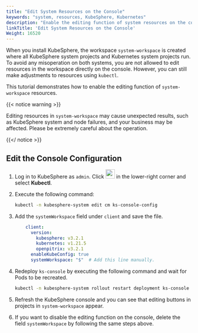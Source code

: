 ```yaml
---
title: "Edit System Resources on the Console"
keywords: "system, resources, KubeSphere, Kubernetes"
description: "Enable the editing function of system resources on the console."
linkTitle: 'Edit System Resources on the Console'
Weight: 16520
---
```


When you install KubeSphere, the workspace `system-workspace` is created where all KubeSphere system projects and Kubernetes system projects run. To avoid any misoperation on both systems, you are not allowed to edit resources in the workspace directly on the console. However, you can still make adjustments to resources using `kubectl`.

This tutorial demonstrates how to enable the editing function of `system-workspace` resources.

{{< notice warning >}}

Editing resources in `system-workspace` may cause unexpected results, such as KubeSphere system and node failures, and your business may be affected. Please be extremely careful about the operation.

{{</ notice >}}

## Edit the Console Configuration

1. Log in to KubeSphere as `admin`. Click <img src="/images/docs/common-icons/hammer.png" height="25" width="25" /> in the lower-right corner and select **Kubectl**.

2. Execute the following command:

   ```bash
   kubectl -n kubesphere-system edit cm ks-console-config
   ```

3. Add the `systemWorkspace` field under `client` and save the file.

   ```yaml
       client:
         version:
           kubesphere: v3.2.1
           kubernetes: v1.21.5
           openpitrix: v3.2.1
         enableKubeConfig: true
         systemWorkspace: "$"  # Add this line manually.
   ```

4. Redeploy `ks-console` by executing the following command and wait for Pods to be recreated.

   ```bash
   kubectl -n kubesphere-system rollout restart deployment ks-console
   ```

5. Refresh the KubeSphere console and you can see that editing buttons in projects in `system-workspace` appear.

6. If you want to disable the editing function on the console, delete the field `systemWorkspace` by following the same steps above. 

